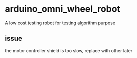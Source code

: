 # arduino_omni_wheel_robot
A low cost testing robot for testing algorithm purpose 

## issue 
the motor controller shield is too slow, 
replace with other later
